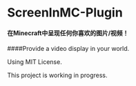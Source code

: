 # ScreenInMC-Plugin
#### 在Minecraft中呈现任何你喜欢的图片/视频！
####Provide a video display in your world.

Using MIT License.

This project is working in progress.

